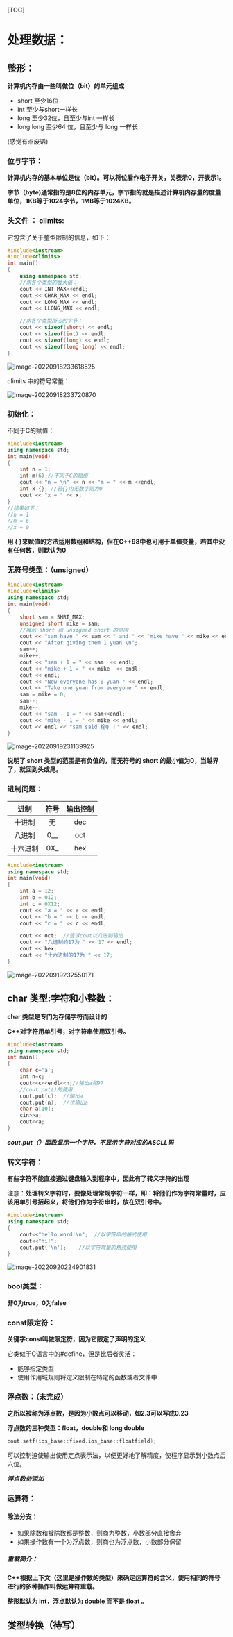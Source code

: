 [TOC]

# 处理数据：

## 整形：

**计算机内存由一些叫做位（bit）的单元组成**

+ short 至少16位
+ int 至少与short一样长
+ long 至少32位，且至少与int 一样长
+ long long 至少64 位，且至少与 long 一样长

(感觉有点废话)



### 位与字节：

**计算机内存的基本单位是位（bit）。可以将位看作电子开关，关表示0，开表示1。**

**字节（byte)通常指的是8位的内存单元，字节指的就是描述计算机内存量的度量单位，1KB等于1024字节，1MB等于1024KB。**

### 头文件 ： climits:

它包含了关于整型限制的信息，如下：

```c++
#include<iostream>
#include<climits>
int main()
{
    using namespace std;
    //求各个类型的最大值：
    cout << INT_MAX<<endl;
    cout << CHAR_MAX << endl;
    cout << LONG_MAX << endl;
    cout << LLONG_MAX << endl;

    //求各个类型所占的字节：
    cout << sizeof(short) << endl;
    cout << sizeof(int) << endl;
    cout << sizeof(long) << endl;
    cout << sizeof(long long) << endl;
}
```

![image-20220918233618525](https://cdn.jsdelivr.net/gh/firmiyao/Picture/img/202209182336568.png)

climits 中的符号常量：

![image-20220918233720870](https://cdn.jsdelivr.net/gh/firmiyao/Picture/img/202209182337902.png)

### 初始化：

不同于C的赋值：

```c++
#include<iostream>
using namespace std;
int main(void)
{
    int n = 1;
    int m(6);//不同于C的赋值
    cout << "n = \n" << n << "m = " << m <<endl;
    int x {}; //若{}内无数字则为0
    cout << "x = " << x;
}
//结果如下：
//n = 1
//m = 6
//x = 0
```

**用 { }来赋值的方法适用数组和结构，但在C++98中也可用于单值变量，若其中没有任何数，则默认为0**  

### 无符号类型：（unsigned）

```c++
#include<iostream>
#include<climits>
using namespace std;
int main(void)
{
	short sam = SHRT_MAX;
	unsigned short mike = sam;
	//展示 short 和 unsigned short 的范围
	cout << "sam have " << sam << " and " << "mike have " << mike << endl;
	cout << "After giving them 1 yuan \n";
	sam++;
	mike++;
	cout << "sam + 1 = " << sam  << endl;
	cout << "mike + 1 = " << mike  << endl;
	cout << endl;
	cout << "Now everyone has 0 yuan " << endl;
	cout << "Take one yuan from everyone " << endl;
	sam = mike = 0;
	sam--;
	mike--;
	cout << "sam - 1 = " << sam<<endl;
	cout << "mike - 1 = " << mike << endl;
	cout << endl << "sam said 栓Q ！" << endl;
}
```

![image-20220919231139925](https://cdn.jsdelivr.net/gh/firmiyao/Picture/img/202209192311986.png)

**说明了 short 类型的范围是有负值的，而无符号的 short 的最小值为0，当越界了，就回到头或尾。**



### 进制问题：

|   进制   | 符号 | 输出控制 |
| :------: | :--: | :------: |
|  十进制  |  无  |   dec    |
|  八进制  | 0__  |   oct    |
| 十六进制 | 0X_  |   hex    |

```c++
#include<iostream>
using namespace std;
int main(void)
{
	int a = 12;
	int b = 012;
	int c = 0X12;
	cout << "a = " << a << endl;
	cout << "b = " << b << endl;
	cout << "c = " << c << endl;

	cout << oct;  //告诉cout以八进制输出
	cout << "八进制的17为 " << 17 << endl;
	cout << hex;
	cout << "十六进制的17为 " << 17;
}
```

![image-20220919232550171](https://cdn.jsdelivr.net/gh/firmiyao/Picture/img/202209192325206.png)

## char 类型:字符和小整数：

**char 类型是专门为存储字符而设计的**

**C++对字符用单引号，对字符串使用双引号。**

```c++
#include<iostream>
using namespace std;
int main()
{
    char c='a';
    int n=c;
    cout<<c<<endl<<n;//输出a和97
    //cout.put()的使用
    cout.put(c);  //输出a
    cout.put(n);  //也输出a
    char a[10];
    cin>>a;
    cout<<a;
}
```

***cout.put（）函数显示一个字符，不显示字符对应的ASCLL码***



### 转义字符：

**有些字符不能直接通过键盘输入到程序中，因此有了转义字符的出现**

注意：**处理转义字符时，要像处理常规字符一样，即：将他们作为字符常量时，应该用单引号括起来，将他们作为字符串时，放在双引号中。**

```c++
#include<iostream>
using namespace std;
{
    cout<<"hello word!\n";  //以字符串的格式使用
    cout<<"hi!";    
    cout.put('\n');    //以字符常量的格式使用
}
```

![image-20220920224901831](https://cdn.jsdelivr.net/gh/firmiyao/Picture/img/202209202249899.png)

### bool类型：

**非0为true，0为false**



### const限定符：

**关键字const叫做限定符，因为它限定了声明的定义**

它类似于C语言中的#define，但是比后者灵活：

+ 能够指定类型
+ 使用作用域规则将定义限制在特定的函数或者文件中



### 浮点数：（未完成）

**之所以被称为浮点数，是因为小数点可以移动，如2.3可以写成0.23**

**浮点数的三种类型：float，double和 long double**

```c++
cout.setf(ios_base::fixed.ios_base::floatfield);
```

可以控制迫使输出使用定点表示法，以便更好地了解精度，使程序显示到小数点后六位。

***浮点数待添加***



### 运算符：

#### 除法分支：

+ 如果除数和被除数都是整数，则商为整数，小数部分直接舍弃
+ 如果操作数有一个为浮点数，则商也为浮点数，小数部分保留

##### 重载简介：

**C++根据上下文（这里是操作数的类型）来确定运算符的含义，使用相同的符号进行的多种操作叫做运算符重载。**

**整形默认为 int，浮点默认为 double 而不是 float 。**



## 类型转换（待写）
